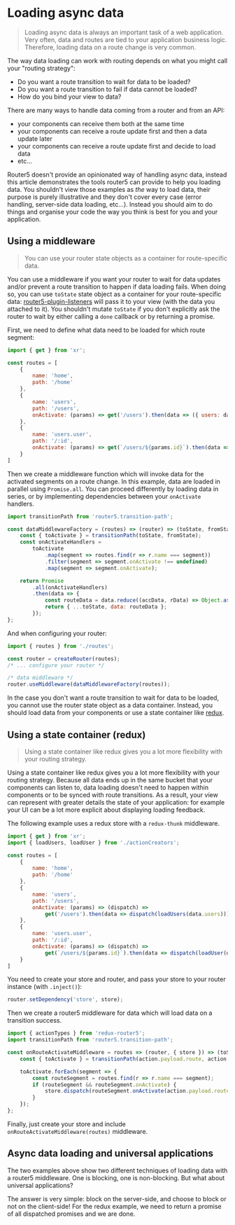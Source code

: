 # Loading async data

> Loading async data is always an important task of a web application. Very often, data and routes are tied to your application business logic. Therefore, loading data on a route change is very common.

The way data loading can work with routing depends on what you might call your "routing strategy":
- Do you want a route transition to wait for data to be loaded?
- Do you want a route transition to fail if data cannot be loaded?
- How do you bind your view to data?

There are many ways to handle data coming from a router and from an API:
- your components can receive them both at the same time
- your components can receive a route update first and then a data update later
- your components can receive a route update first and decide to load data
- etc...

Router5 doesn't provide an opinionated way of handling async data, instead this article demonstrates the tools router5 can provide to help you loading data. You shouldn't view those examples as _the_ way to load data, their purpose is purely illustrative and they don't cover every case (error handling, server-side data loading, etc...). Instead you should aim to do things and organise your code the way you think is best for you and your application.

## Using a middleware

> You can use your router state objects as a container for route-specific data.

You can use a middleware if you want your router to wait for data updates and/or prevent a route transition to happen if data loading fails.
When doing so, you can use `toState` state object as a container for your route-specific data: [router5-plugin-listeners](https://github.com/router5/router5-plugin-listeners) will pass it to your view (with the data you attached to it). You shouldn't mutate `toState` if you don't explicitly ask the router to wait by either calling a `done` callback or by returning a promise.

First, we need to define what data need to be loaded for which route segment:

```javascript
import { get } from 'xr';

const routes = [
    {
        name: 'home',
        path: '/home'
    },
    {
        name: 'users',
        path: '/users',
        onActivate: (params) => get('/users').then(data => ({ users: data.users }))
    },
    {
        name: 'users.user',
        path: '/:id',
        onActivate: (params) => get(`/users/${params.id}`).then(data => ({ user: data.user }))
    }
]
```

Then we create a middleware function which will invoke data for the activated segments on a route change. In this example, data are loaded in parallel using `Promise.all`. You can proceed differently by loading data in series, or by implementing dependencies between your `onActivate` handlers.

```javascript
import transitionPath from 'router5.transition-path';

const dataMiddlewareFactory = (routes) => (router) => (toState, fromState) => {
    const { toActivate } = transitionPath(toState, fromState);
    const onActivateHandlers =
        toActivate
            .map(segment => routes.find(r => r.name === segment))
            .filter(segment => segment.onActivate !== undefined)
            .map(segment => segment.onActivate);

    return Promise
        .all(onActivateHandlers)
        .then(data => {
            const routeData = data.reduce((accData, rData) => Object.assign(accData, rData), {});
            return { ...toState, data: routeData };
        });
};
```

And when configuring your router:

```javascript
import { routes } from './routes';

const router = createRouter(routes);
/* ... configure your router */

/* data middleware */
router.useMiddleware(dataMiddlewareFactory(routes));
```

In the case you don't want a route transition to wait for data to be loaded, you cannot use the router state object as a data container. Instead, you should load data from your components or use a state container like [redux](http://rackt.org/redux/index.html).


## Using a state container (redux)

> Using a state container like redux gives you a lot more flexibility with your routing strategy.

Using a state container like redux gives you a lot more flexibility with your routing strategy. Because all data ends up in the same bucket that your components can listen to, data loading doesn't need to happen within components or to be synced with route transitions. As a result, your view can represent with greater details the state of your application: for example your UI can be a lot more explicit about displaying loading feedback.

The following example uses a redux store with a `redux-thunk` middleware.

```javascript
import { get } from 'xr';
import { loadUsers, loadUser } from './actionCreators';

const routes = [
    {
        name: 'home',
        path: '/home'
    },
    {
        name: 'users',
        path: '/users',
        onActivate: (params) => (dispatch) =>
            get('/users').then(data => dispatch(loadUsers(data.users)))
    },
    {
        name: 'users.user',
        path: '/:id',
        onActivate: (params) => (dispatch) =>
            get(`/users/${params.id}`).then(data => dispatch(loadUser(data.user)))
    }
]
```

You need to create your store and router, and pass your store to your router instance (with `.inject()`):

```javascript
router.setDependency('store', store);
```

Then we create a router5 middleware for data which will load data on a transition success.

```javascript
import { actionTypes } from 'redux-router5';
import transitionPath from 'router5.transition-path';

const onRouteActivateMiddleware = routes => (router, { store }) => (toState) => {
    const { toActivate } = transitionPath(action.payload.route, action.payload.previousRoute);

    toActivate.forEach(segment => {
        const routeSegment = routes.find(r => r.name === segment);
        if (routeSegment && routeSegment.onActivate) {
            store.dispatch(routeSegment.onActivate(action.payload.route.params));
        }
    });
};
```

Finally, just create your store and include `onRouteActivateMiddleware(routes)` middleware.

## Async data loading and universal applications

The two examples above show two different techniques of loading data with a router5 middleware. One is blocking, one is non-blocking. But what about universal applications?

The answer is very simple: block on the server-side, and choose to block or not on the client-side! For the redux example, we need to return a promise of all dispatched promises and we are done.
